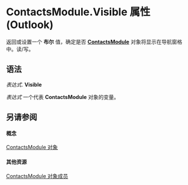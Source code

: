 
# ContactsModule.Visible 属性 (Outlook)

返回或设置一个 **布尔** 值，确定是否 **[ContactsModule](fb183bd5-c72f-b38f-97e3-209a2a463d24.md)** 对象将显示在导航窗格中。读/写。


## 语法

 _表达式_. **Visible**

 _表达式_ 一个代表 **ContactsModule** 对象的变量。


## 另请参阅


#### 概念


[ContactsModule 对象](fb183bd5-c72f-b38f-97e3-209a2a463d24.md)
#### 其他资源


[ContactsModule 对象成员](b40e316b-2b79-6e46-0bda-7feb67ca5b9e.md)